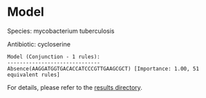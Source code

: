 
# Model

Species: mycobacterium tuberculosis

Antibiotic: cycloserine

```
Model (Conjunction - 1 rules):
------------------------------
Absence(AAGGATGGTGACACCATCCCGTTGAAGCGCT) [Importance: 1.00, 51 equivalent rules]

```

For details, please refer to the [results directory](../../../../../results/scm_b/mycobacterium%20tuberculosis/cycloserine/repeat_6/).

